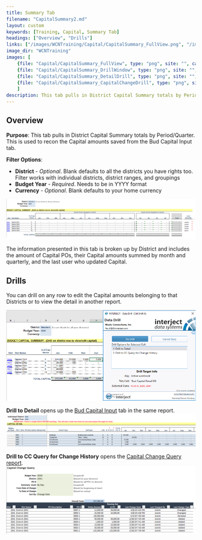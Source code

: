 ```yaml
---
title: Summary Tab
filename: "CapitalSummary2.md"
layout: custom
keywords: [Training, Capital, Summary Tab]
headings: ["Overview", "Drills"]
links: ["/images/WCNTraining/Capital/CapitalSummary_FullView.png", "/images/WCNTraining/Capital/CapitalSummary_DrillWindow.png", "/bApps/InterjectTraining/Capital/CapitalInput.html", "/images/WCNTraining/Capital/CapitalSummary_DetailDrill.png", "/bApps/InterjectTraining/Capital/CCQuery.html", "/images/WCNTraining/Capital/CapitalSummary_CapitalChangeDrill.png"]
image_dir: "WCNTraining"
images: [
	{file: "Capital/CapitalSummary_FullView", type: "png", site: "", cat: "", sub: "", report: "", ribbon: "", config: ""}, 
	{file: "Capital/CapitalSummary_DrillWindow", type: "png", site: "", cat: "", sub: "", report: "", ribbon: "", config: ""}, 
	{file: "Capital/CapitalSummary_DetailDrill", type: "png", site: "", cat: "", sub: "", report: "", ribbon: "", config: ""}, 
	{file: "Capital/CapitalSummary_CapitalChangeDrill", type: "png", site: "", cat: "", sub: "", report: "", ribbon: "", config: ""}
	]
description: This tab pulls in District Capital Summary totals by Period/Quarter. This is used to recon the Capital amounts saved from the Bud Capital Input tab.
---
```


## Overview

**Purpose**:  This tab pulls in District Capital Summary totals by Period/Quarter. This is used to recon the Capital amounts saved from the Bud Capital Input tab.

**Filter Options**:

* **District** - *Optional*. Blank defaults to all the districts you have rights too. Filter works with individual districts, district ranges, and groupings
* **Budget Year** - *Required*. Needs to be in YYYY format
* **Currency** - *Optional*. Blank defaults to your home currency

[![](/images/WCNTraining/Capital/CapitalSummary_FullView.png)](/images/WCNTraining/Capital/CapitalSummary_FullView.png)

The information presented in this tab is broken up by District and includes the amount of Capital POs, their Capital amounts summed by month and quarterly, and the last user who updated Capital.

## Drills

You can drill on any row to edit the Capital amounts belonging to that Districts or to view the detail in another report.

[![](/images/WCNTraining/Capital/CapitalSummary_DrillWindow.png)](/images/WCNTraining/Capital/CapitalSummary_DrillWindow.png)

**Drill to Detail** opens up the [Bud Capital Input](/bApps/InterjectTraining/Capital/CapitalInput.html) tab in the same report.
[![](/images/WCNTraining/Capital/CapitalSummary_DetailDrill.png)](/images/WCNTraining/Capital/CapitalSummary_DetailDrill.png)

**Drill to CC Query for Change History** opens the [Capital Change Query report](/bApps/InterjectTraining/Capital/CCQuery.html).
[![](/images/WCNTraining/Capital/CapitalSummary_CapitalChangeDrill.png)](/images/WCNTraining/Capital/CapitalSummary_CapitalChangeDrill.png)

